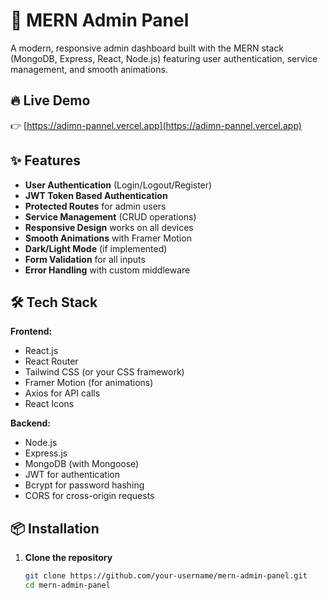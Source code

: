 # 🚀 MERN Admin Panel

A modern, responsive admin dashboard built with the MERN stack (MongoDB, Express, React, Node.js) featuring user authentication, service management, and smooth animations.

## 🔥 Live Demo
👉 [https://adimn-pannel.vercel.app](https://adimn-pannel.vercel.app)

## ✨ Features

- **User Authentication** (Login/Logout/Register)
- **JWT Token Based Authentication**
- **Protected Routes** for admin users
- **Service Management** (CRUD operations)
- **Responsive Design** works on all devices
- **Smooth Animations** with Framer Motion
- **Dark/Light Mode** (if implemented)
- **Form Validation** for all inputs
- **Error Handling** with custom middleware

## 🛠️ Tech Stack

**Frontend:**
- React.js
- React Router
- Tailwind CSS (or your CSS framework)
- Framer Motion (for animations)
- Axios for API calls
- React Icons

**Backend:**
- Node.js
- Express.js
- MongoDB (with Mongoose)
- JWT for authentication
- Bcrypt for password hashing
- CORS for cross-origin requests

## 📦 Installation

1. **Clone the repository**
   ```bash
   git clone https://github.com/your-username/mern-admin-panel.git
   cd mern-admin-panel
